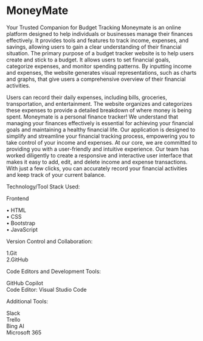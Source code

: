 # MoneyMate
Your Trusted Companion for Budget Tracking
Moneymate is an online platform designed to help individuals or businesses manage their finances effectively. It provides tools and features to track income, expenses, and savings, allowing users to gain a clear understanding of their financial situation. The primary purpose of a budget tracker website is to help users create and stick to a budget. It allows users to set financial goals, categorize expenses, and monitor spending patterns. By inputting income and expenses, the website generates visual representations, such as charts and graphs, that give users a comprehensive overview of their financial activities.

Users can record their daily expenses, including bills, groceries, transportation, and entertainment. The website organizes and categorizes these expenses to provide a detailed breakdown of where money is being spent. Moneymate is a personal finance tracker! We understand that managing your finances effectively is essential for achieving your financial goals and maintaining a healthy financial life. Our application is designed to simplify and streamline your financial tracking process, empowering you to take control of your income and expenses. At our core, we are committed to providing you with a user-friendly and intuitive experience. Our team has worked diligently to create a responsive and interactive user interface that makes it easy to add, edit, and delete income and expense transactions. With just a few clicks, you can accurately record your financial activities and keep track of your current balance.

Technology/Tool Stack Used:

Frontend

• HTML</br>
• CSS</br>
• Bootstrap</br>
• JavaScript</br>

Version Control and Collaboration:

1.Git</br>
2.GitHub</br>

Code Editors and Development Tools:

GitHub Copilot</br>
Code Editor: Visual Studio Code</br>

Additional Tools:

Slack</br>
Trello</br>
Bing AI</br>
Microsoft 365</br>


